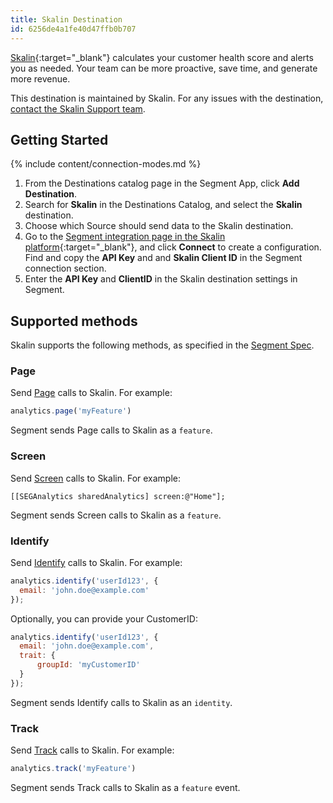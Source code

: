 ```yaml
---
title: Skalin Destination
id: 6256de4a1fe40d47ffb0b707
---
```



[Skalin](https://skalin.io/?utm_source=segmentio&utm_medium=docs&utm_campaign=partners){:target="_blank"} calculates your customer health score and alerts you as needed. Your team can be more proactive, save time, and generate more revenue.

This destination is maintained by Skalin. For any issues with the destination, [contact the Skalin Support team](mailto:contact@skalin.io).


## Getting Started

{% include content/connection-modes.md %} 

1. From the Destinations catalog page in the Segment App, click **Add Destination**.
2. Search for **Skalin** in the Destinations Catalog, and select the **Skalin** destination.
3. Choose which Source should send data to the Skalin destination.
4. Go to the [Segment integration page in the Skalin platform](https://app.skalin.io/#/integration/segment){:target="_blank"}, and click **Connect** to create a configuration. Find and copy the **API Key** and and **Skalin Client ID** in the Segment connection section.
5. Enter the **API Key** and **ClientID** in the Skalin destination settings in Segment.

## Supported methods

Skalin supports the following methods, as specified in the [Segment Spec](/docs/connections/spec).

### Page

Send [Page](/docs/connections/spec/page) calls to Skalin. For example:

```js
analytics.page('myFeature')
```

Segment sends Page calls to Skalin as a `feature`. 


### Screen

Send [Screen](/docs/connections/spec/screen) calls to Skalin. For example:

```obj-c
[[SEGAnalytics sharedAnalytics] screen:@"Home"];
```

Segment sends Screen calls to Skalin as a `feature`. 


### Identify

Send [Identify](/docs/connections/spec/identify) calls to Skalin. For example:

```js
analytics.identify('userId123', {
  email: 'john.doe@example.com'
});
```

Optionally, you can provide your CustomerID:
```js
analytics.identify('userId123', {
  email: 'john.doe@example.com',
  trait: {
      groupId: 'myCustomerID'
  }
});
```

Segment sends Identify calls to Skalin as an `identity`.


### Track

Send [Track](/docs/connections/spec/track) calls to Skalin. For example:

```js
analytics.track('myFeature')
```

Segment sends Track calls to Skalin as a `feature` event.
